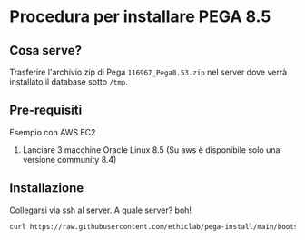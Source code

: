 # Procedura per installare PEGA 8.5

## Cosa serve?

Trasferire l'archivio zip di Pega `116967_Pega8.53.zip` nel server dove verrà installato il database sotto `/tmp`.

## Pre-requisiti

Esempio con AWS EC2

1. Lanciare 3 macchine Oracle Linux 8.5 (Su aws è disponibile solo una versione community 8.4)

## Installazione

Collegarsi via ssh al server. A quale server? boh!

```bash
curl https://raw.githubusercontent.com/ethiclab/pega-install/main/bootstrap.sh | sudo bash
```

